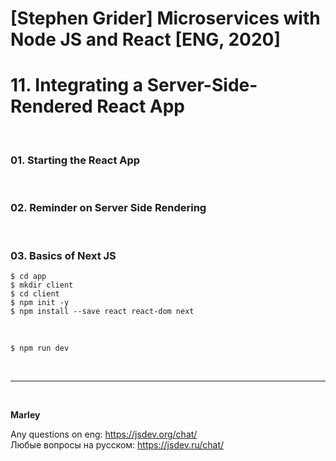 # [Stephen Grider] Microservices with Node JS and React [ENG, 2020]

# 11. Integrating a Server-Side-Rendered React App

<br/>

### 01. Starting the React App

<br/>

### 02. Reminder on Server Side Rendering

<br/>

### 03. Basics of Next JS

    $ cd app
    $ mkdir client
    $ cd client
    $ npm init -y
    $ npm install --save react react-dom next

<br/>

    $ npm run dev

<br/>

---

<br/>

**Marley**

Any questions on eng: https://jsdev.org/chat/  
Любые вопросы на русском: https://jsdev.ru/chat/
